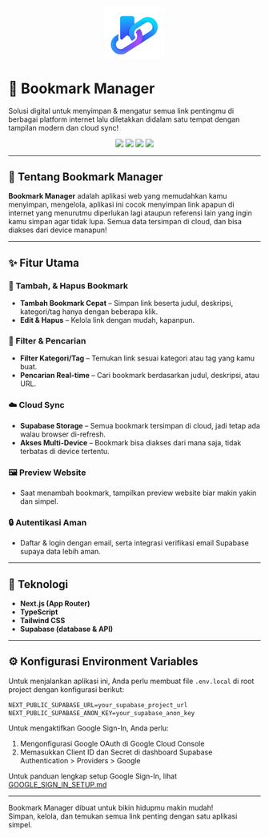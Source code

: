 <p align="center">
  <img src="public/images/logo.png" alt="Bookmark Manager Logo" width="120"/>
</p>

# 🔖 Bookmark Manager

Solusi digital untuk menyimpan & mengatur semua link pentingmu di berbagai platform internet lalu diletakkan didalam satu tempat dengan tampilan modern dan cloud sync!

<p align="center">
  <img src="https://img.shields.io/badge/Next.js-13+-gray?style=flat&logo=next.js" />
  <img src="https://img.shields.io/badge/TypeScript-blue?style=flat&logo=typescript" />
  <img src="https://img.shields.io/badge/TailwindCSS-06B6D4?style=flat&logo=tailwind-css" />
  <img src="https://img.shields.io/badge/Supabase-3ECF8E?style=flat&logo=supabase" />
</p>

---

## 🌟 Tentang Bookmark Manager

**Bookmark Manager** adalah aplikasi web yang memudahkan kamu menyimpan, mengelola, aplikasi ini cocok menyimpan link apapun di internet yang menurutmu diperlukan lagi ataupun referensi lain yang ingin kamu simpan agar tidak lupa. Semua data tersimpan di cloud, dan bisa diakses dari device manapun!

---

## ✨ Fitur Utama

### 📌 Tambah, & Hapus Bookmark
- **Tambah Bookmark Cepat** – Simpan link beserta judul, deskripsi, kategori/tag hanya dengan beberapa klik.
- **Edit & Hapus** – Kelola link dengan mudah, kapanpun.

### 🔎 Filter & Pencarian
- **Filter Kategori/Tag** – Temukan link sesuai kategori atau tag yang kamu buat.
- **Pencarian Real-time** – Cari bookmark berdasarkan judul, deskripsi, atau URL.

### ☁️ Cloud Sync
- **Supabase Storage** – Semua bookmark tersimpan di cloud, jadi tetap ada walau browser di-refresh.
- **Akses Multi-Device** – Bookmark bisa diakses dari mana saja, tidak terbatas di device tertentu.

### 🖼️ Preview Website
- Saat menambah bookmark, tampilkan preview website biar makin yakin dan simpel.

### 🔒 Autentikasi Aman
- Daftar & login dengan email, serta integrasi verifikasi email Supabase supaya data lebih aman.

---

## 🚀 Teknologi

- **Next.js (App Router)**
- **TypeScript**
- **Tailwind CSS**
- **Supabase (database & API)**

---

## ⚙️ Konfigurasi Environment Variables

Untuk menjalankan aplikasi ini, Anda perlu membuat file `.env.local` di root project dengan konfigurasi berikut:

```env
NEXT_PUBLIC_SUPABASE_URL=your_supabase_project_url
NEXT_PUBLIC_SUPABASE_ANON_KEY=your_supabase_anon_key
```

Untuk mengaktifkan Google Sign-In, Anda perlu:
1. Mengonfigurasi Google OAuth di Google Cloud Console
2. Memasukkan Client ID dan Secret di dashboard Supabase Authentication > Providers > Google

Untuk panduan lengkap setup Google Sign-In, lihat [GOOGLE_SIGN_IN_SETUP.md](GOOGLE_SIGN_IN_SETUP.md)

---

Bookmark Manager dibuat untuk bikin hidupmu makin mudah!  
Simpan, kelola, dan temukan semua link penting dengan satu aplikasi simpel.
